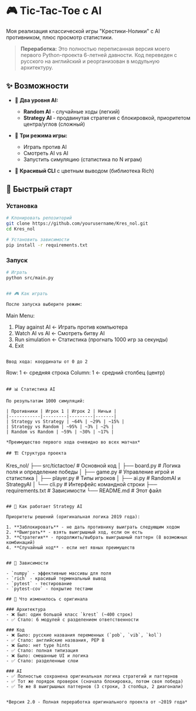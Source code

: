 # 🎮 Tic-Tac-Toe с AI

Моя реализация классической игры "Крестики-Нолики" с AI противником, плюс просмотр статистики.

> **Переработка:** Это полностью переписанная версия моего первого Python-проекта 6-летней давности. Код переведен с русского на английский и реорганизован в модульную архитектуру.

## ✨ Возможности

- 🤖 **Два уровня AI:**
  - **Random AI** - случайные ходы (легкий)
  - **Strategy AI** - продвинутая стратегия с блокировкой, приоритетом центра/углов (сложный)

- 🎯 **Три режима игры:**
  - Играть против AI
  - Смотреть AI vs AI
  - Запустить симуляцию (статистика по N играм)

- 💎 **Красивый CLI** с цветным выводом (библиотека Rich)


## 🚀 Быстрый старт

### Установка

```bash
# Клонировать репозиторий
git clone https://github.com/yourusername/Kres_nol.git
cd Kres_nol

# Установить зависимости
pip install -r requirements.txt
```

### Запуск

```bash
# Играть
python src/main.py


## 🎮 Как играть

После запуска выберите режим:

```
Main Menu:
  1. Play against AI      ← Играть против компьютера
  2. Watch AI vs AI       ← Смотреть битву AI
  3. Run simulation       ← Статистика (прогнать 1000 игр за секунды)
  4. Exit
```

Ввод хода: координаты от 0 до 2

```
Row: 1      ← средняя строка
Column: 1   ← средний столбец (центр)
```

## 📊 Статистика AI

По результатам 1000 симуляций:

| Противники | Игрок 1 | Игрок 2 | Ничьи |
|------------|---------|---------|-------|
| Strategy vs Strategy | ~64% | ~29% | ~15% |
| Strategy vs Random | ~95% | ~3% | ~2% |
| Random vs Random | ~59% | ~30% | ~17% |

*Преимущество первого хода очевидно во всех матчах*

## 🏗️ Структура проекта

```
Kres_nol/
├── src/tictactoe/      # Основной код
│   ├── board.py        # Логика поля и определение победы
│   ├── game.py         # Управление игрой и статистика
│   ├── player.py       # Типы игроков
│   ├── ai.py           # RandomAI и StrategyAI
│   └── cli.py          # Интерфейс командной строки
├── requirements.txt    # Зависимости
└── README.md          # Этот файл
```

## 🧠 Как работает Strategy AI

Приоритеты решений (оригинальная логика 2019 года):

1. **Заблокировать** - не дать противнику выиграть следующим ходом
2. **Выиграть** - взять выигрышный ход, если он есть
3. **Стратегия** - продолжить/выбрать выигрышный паттерн (8 возможных комбинаций)
4. **Случайный ход** - если нет явных преимуществ


## 🔧 Зависимости

- `numpy` - эффективные массивы для поля
- `rich` - красивый терминальный вывод
- `pytest` - тестирование
- `pytest-cov` - покрытие тестами

## 📝 Что изменилось с оригинала

### Архитектура
- ❌ Был: один большой класс `krest` (~400 строк)
- ✅ Стало: 6 модулей с разделением ответственности

### Код
- ❌ Было: русские названия переменных (`pob`, `vib`, `kol`)
- ✅ Стало: английские названия, PEP 8
- ❌ Было: нет type hints
- ✅ Стало: полная типизация
- ❌ Было: смешанные UI и логика
- ✅ Стало: разделенные слои

### AI
- ✅ Полностью сохранена оригинальная логика стратегий и паттернов
- ✅ Тот же порядок проверок (сначала блокировка, потом своя победа)
- ✅ Те же 8 выигрышных паттернов (3 строки, 3 столбца, 2 диагонали)


*Версия 2.0 - Полная переработка оригинального проекта от ~2019 года*
